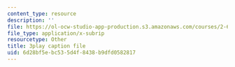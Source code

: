 ```yaml
---
content_type: resource
description: ''
file: https://ol-ocw-studio-app-production.s3.amazonaws.com/courses/2-627-fundamentals-of-photovoltaics-fall-2013/6d28bf5ebc535d4f8438b9dfd0582817_dFF2DuEv-2c.vtt
file_type: application/x-subrip
resourcetype: Other
title: 3play caption file
uid: 6d28bf5e-bc53-5d4f-8438-b9dfd0582817
---
```

